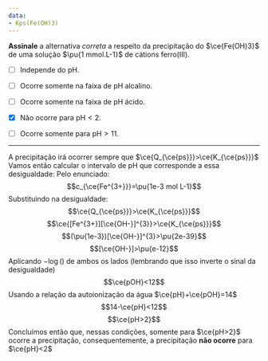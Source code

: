 ```yaml
---
data:
- Kps(Fe(OH)3)
---
```


**Assinale** a alternativa *correta* a respeito da precipitação do $\ce{Fe(OH)3}$ de uma solução $\pu{1 mmol.L-1}$ de cátions ferro(III).

- [ ] Independe do $\mathrm{pH}$.
- [ ] Ocorre somente na faixa de $\mathrm{pH}$ alcalino.
- [ ] Ocorre somente na faixa de $\mathrm{pH}$ ácido.
- [x] Não ocorre para $\mathrm{pH} < 2$.
- [ ] Ocorre somente para $\mathrm{pH} > 11$.


---

A precipitação irá ocorrer sempre que $\ce{Q_{\ce{ps}}}>\ce{K_{\ce{ps}}}$
Vamos então calcular o intervalo de pH que corresponde a essa desigualdade:
Pelo enunciado:
$$c_{\ce{Fe^{3+}}}=\pu{1e-3 mol L-1}$$
Substituindo na desigualdade:
$$\ce{Q_{\ce{ps}}}>\ce{K_{\ce{ps}}}$$
$$\ce{[Fe^{3+}][\ce{OH-}]^{3}}>\ce{K_{\ce{ps}}}$$
$$(\pu{1e-3})[\ce{OH-}]^{3}>\pu{2e-39}$$
$$[\ce{OH-}]>\pu{e-12}$$
Aplicando $-\log()$ de ambos os lados (lembrando que isso inverte o sinal da desigualdade)
$$\ce{pOH}<12$$
Usando a relação da autoionização da água $\ce{pH}+\ce{pOH}=14$
$$14-\ce{pH}<12$$
$$\ce{pH>2}$$
Concluímos então que, nessas condições, somente para $\ce{pH>2}$ ocorre a precipitação, consequentemente, a precipitação **não ocorre** para $\ce{pH}<2$

